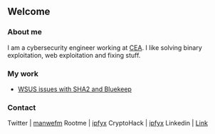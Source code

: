 ## Welcome


### About me

I am a cybersecurity engineer working at [CEA](http://www.cea.fr/). I like solving binary exploitation, web exploitation and fixing stuff.

### My work

- [WSUS issues with SHA2 and Bluekeep](https://bl0g.ipfyx.fr/sha2_bluekeep.html)

### Contact

Twitter | [manwefm](https://twitter.com/manwefm)
Rootme | [ipfyx](https://www.root-me.org/ipfyx)
CryptoHack | [ipfyx](https://cryptohack.org/user/ipfyx/)
Linkedin | [Link](https://www.linkedin.com/in/florian-martin-71538b131)

